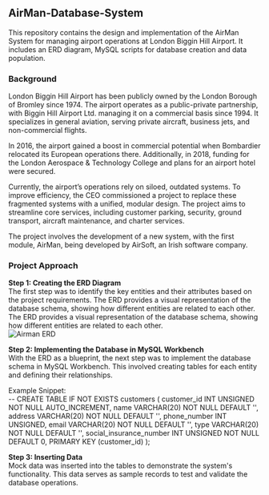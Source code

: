 ## AirMan-Database-System  
This repository contains the design and implementation of the AirMan System for managing airport operations at London Biggin Hill Airport. It includes an ERD diagram, MySQL scripts for database creation and data population.  

### Background  
London Biggin Hill Airport has been publicly owned by the London Borough of Bromley since 1974. The airport operates as a public-private partnership, with Biggin Hill Airport Ltd. managing it on a commercial basis since 1994. It specializes in general aviation, serving private aircraft, business jets, and non-commercial flights.

In 2016, the airport gained a boost in commercial potential when Bombardier relocated its European operations there. Additionally, in 2018, funding for the London Aerospace & Technology College and plans for an airport hotel were secured.

Currently, the airport’s operations rely on siloed, outdated systems. To improve efficiency, the CEO commissioned a project to replace these fragmented systems with a unified, modular design. The project aims to streamline core services, including customer parking, security, ground transport, aircraft maintenance, and charter services.

The project involves the development of a new system, with the first module, AirMan, being developed by AirSoft, an Irish software company.

### Project Approach  
**Step 1: Creating the ERD Diagram**  
The first step was to identify the key entities and their attributes based on the project requirements. The ERD provides a visual representation of the database schema, showing how different entities are related to each other. The ERD provides a visual representation of the database schema, showing how different entities are related to each other.  
![Airman ERD](images/Airman_ERD.png)

**Step 2: Implementing the Database in MySQL Workbench**  
With the ERD as a blueprint, the next step was to implement the database schema in MySQL Workbench. This involved creating tables for each entity and defining their relationships.

Example Snippet:  
-- CREATE TABLE IF NOT EXISTS customers (
customer_id INT UNSIGNED NOT NULL AUTO_INCREMENT,
name VARCHAR(20) NOT NULL DEFAULT '',
address VARCHAR(20) NOT NULL DEFAULT '',
phone_number INT UNSIGNED,
email VARCHAR(20) NOT NULL DEFAULT '',
type VARCHAR(20) NOT NULL DEFAULT '',
social_insurance_number INT UNSIGNED NOT NULL DEFAULT 0,
PRIMARY KEY (customer_id)
);

**Step 3: Inserting Data**  
Mock data was inserted into the tables to demonstrate the system's functionality. This data serves as sample records to test and validate the database operations.
